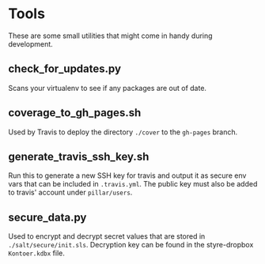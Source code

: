 Tools
=====

These are some small utilities that might come in handy during development.


check_for_updates.py
--------------------

Scans your virtualenv to see if any packages are out of date.


coverage_to_gh_pages.sh
-----------------------

Used by Travis to deploy the directory `./cover` to the `gh-pages` branch.


generate_travis_ssh_key.sh
--------------------------

Run this to generate a new SSH key for travis and output it as secure env vars that can be included
in `.travis.yml`. The public key must also be added to travis' account under `pillar/users`.


secure_data.py
--------------

Used to encrypt and decrypt secret values that are stored in `./salt/secure/init.sls`. Decryption
key can be found in the styre-dropbox `Kontoer.kdbx` file.
